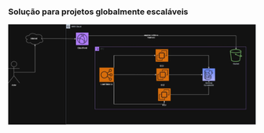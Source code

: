 ### Solução para projetos globalmente escaláveis
![Primeira solução de arquitetura em ambiente cloud na AWS](cloud.jpg)
